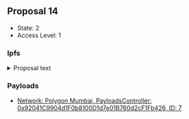 ## Proposal 14

- State: 2
- Access Level: 1

### Ipfs

<details>
  <summary>Proposal text</summary>

ipfs file not reachable
</details>
    
### Payloads

- [Network: Polygon Mumbai, PayloadsController: 0x92041C9904d1F0b8100D1d7e01B760d2cF1Fb426, ID: 7](reports/payloads/80001/0x92041C9904d1F0b8100D1d7e01B760d2cF1Fb426/7.md)